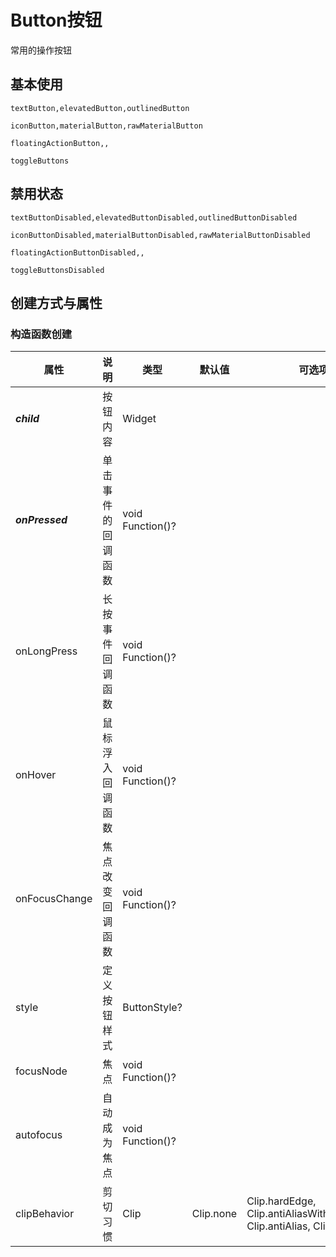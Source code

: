 
# Button按钮  
常用的操作按钮


## 基本使用
```widgetsRow
textButton,elevatedButton,outlinedButton
```
```widgetsRow
iconButton,materialButton,rawMaterialButton
```
```widgetsRow
floatingActionButton,,
```
```widgetsRow
toggleButtons
```

## 禁用状态
```widgetsRow
textButtonDisabled,elevatedButtonDisabled,outlinedButtonDisabled
```

```widgetsRow
iconButtonDisabled,materialButtonDisabled,rawMaterialButtonDisabled
```

```widgetsRow
floatingActionButtonDisabled,,
```
```widgetsRow
toggleButtonsDisabled
```



## 创建方式与属性
### 构造函数创建
属性 | 说明 | 类型 | 默认值 | 可选项
---|---|---|---|---
___child___ | 按钮内容 | Widget
___onPressed___ | 单击事件的回调函数 | void Function()?
onLongPress | 长按事件回调函数  | void Function()?
onHover | 鼠标浮入回调函数  | void Function()?
onFocusChange | 焦点改变回调函数  | void Function()?
style | 定义按钮样式  | ButtonStyle? 
focusNode | 焦点  | void Function()?
autofocus | 自动成为焦点  | void Function()?
clipBehavior | 剪切习惯  | Clip | Clip.none | Clip.hardEdge, Clip.antiAliasWithSaveLayer, Clip.antiAlias, Clip.none 
